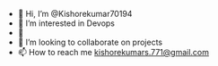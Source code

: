 - 👋 Hi, I’m @Kishorekumar70194
- 👀 I’m interested in Devops
- 🌱 
- 💞️ I’m looking to collaborate on projects
- 📫 How to reach me kishorekumars.771@gmail.com

<!---
Kishorekumar70194/Kishorekumar70194 is a ✨ special ✨ repository because its `README.md` (this file) appears on your GitHub profile.
You can click the Preview link to take a look at your changes.
--->
